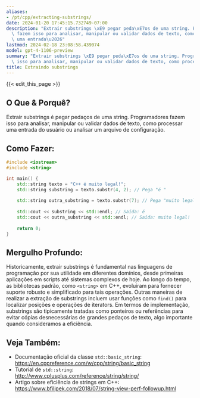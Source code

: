 ```yaml
---
aliases:
- /pt/cpp/extracting-substrings/
date: 2024-01-20 17:45:15.732749-07:00
description: "Extrair substrings \xE9 pegar peda\xE7os de uma string. Programadores\
  \ fazem isso para analisar, manipular ou validar dados de texto, como processar\
  \ uma entrada\u2026"
lastmod: 2024-02-18 23:08:58.439074
model: gpt-4-1106-preview
summary: "Extrair substrings \xE9 pegar peda\xE7os de uma string. Programadores fazem\
  \ isso para analisar, manipular ou validar dados de texto, como processar uma entrada\u2026"
title: Extraindo substrings
---
```


{{< edit_this_page >}}

## O Que & Porquê?
Extrair substrings é pegar pedaços de uma string. Programadores fazem isso para analisar, manipular ou validar dados de texto, como processar uma entrada do usuário ou analisar um arquivo de configuração.

## Como Fazer:
```C++
#include <iostream>
#include <string>

int main() {
    std::string texto = "C++ é muito legal!";
    std::string substring = texto.substr(4, 2); // Pega "é "
    
    std::string outra_substring = texto.substr(7); // Pega "muito legal!"
    
    std::cout << substring << std::endl; // Saída: é 
    std::cout << outra_substring << std::endl; // Saída: muito legal!
    
    return 0;
}
```

## Mergulho Profundo:
Historicamente, extrair substrings é fundamental nas linguagens de programação por sua utilidade em diferentes domínios, desde primeiras aplicações em scripts até sistemas complexos de hoje. Ao longo do tempo, as bibliotecas padrão, como `<string>` em C++, evoluíram para fornecer suporte robusto e simplificado para tais operações. Outras maneiras de realizar a extração de substrings incluem usar funções como `find()` para localizar posições e operações de iterators. Em termos de implementação, substrings são tipicamente tratadas como ponteiros ou referências para evitar cópias desnecessárias de grandes pedaços de texto, algo importante quando consideramos a eficiência.

## Veja Também:
- Documentação oficial da classe `std::basic_string`: https://en.cppreference.com/w/cpp/string/basic_string
- Tutorial de `std::string`: http://www.cplusplus.com/reference/string/string/
- Artigo sobre eficiência de strings em C++: https://www.bfilipek.com/2018/07/string-view-perf-followup.html

